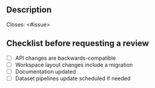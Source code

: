 ## Description

Closes: <#issue>

<!--- Describe your changes in detail -->

## Checklist before requesting a review
- [ ] API changes are backwards-compatible
- [ ] Workspace layout changes include a migration
- [ ] Documentation updated
- [ ] Dataset pipelines update scheduled if needed

